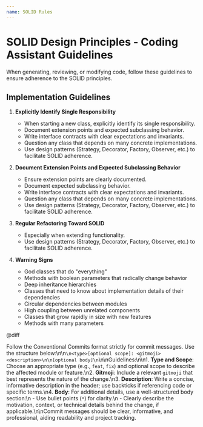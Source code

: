 ```yaml
---
name: SOLID Rules
---
```


# SOLID Design Principles - Coding Assistant Guidelines

When generating, reviewing, or modifying code, follow these guidelines to ensure adherence to the SOLID principles.

## Implementation Guidelines

1. **Explicitly Identify Single Responsibility**
   - When starting a new class, explicitly identify its single responsibility.
   - Document extension points and expected subclassing behavior.
   - Write interface contracts with clear expectations and invariants.
   - Question any class that depends on many concrete implementations.
   - Use design patterns (Strategy, Decorator, Factory, Observer, etc.) to facilitate SOLID adherence.

2. **Document Extension Points and Expected Subclassing Behavior**
   - Ensure extension points are clearly documented.
   - Document expected subclassing behavior.
   - Write interface contracts with clear expectations and invariants.
   - Question any class that depends on many concrete implementations.
   - Use design patterns (Strategy, Decorator, Factory, Observer, etc.) to facilitate SOLID adherence.

3. **Regular Refactoring Toward SOLID**
   - Especially when extending functionality.
   - Use design patterns (Strategy, Decorator, Factory, Observer, etc.) to facilitate SOLID adherence.

4. **Warning Signs**
   - God classes that do "everything"
   - Methods with boolean parameters that radically change behavior
   - Deep inheritance hierarchies
   - Classes that need to know about implementation details of their dependencies
   - Circular dependencies between modules
   - High coupling between unrelated components
   - Classes that grow rapidly in size with new features
   - Methods with many parameters

@diff

Follow the Conventional Commits format strictly for commit messages. Use the structure below:\n\n```\n<type>[optional scope]: <gitmoji> <description>\n\n[optional body]\n```\n\nGuidelines:\n\n1. **Type and Scope**: Choose an appropriate type (e.g., `feat`, `fix`) and optional scope to describe the affected module or feature.\n2. **Gitmoji**: Include a relevant `gitmoji` that best represents the nature of the change.\n3. **Description**: Write a concise, informative description in the header; use backticks if referencing code or specific terms.\n4. **Body**: For additional details, use a well-structured body section:\n   - Use bullet points (`*`) for clarity.\n   - Clearly describe the motivation, context, or technical details behind the change, if applicable.\n\nCommit messages should be clear, informative, and professional, aiding readability and project tracking.